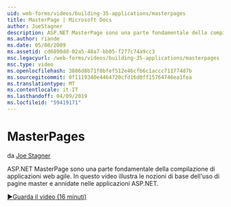 ```yaml
---
uid: web-forms/videos/building-35-applications/masterpages
title: MasterPage | Microsoft Docs
author: JoeStagner
description: ASP.NET MasterPage sono una parte fondamentale della compilazione di applicazioni web agile. In questo video verrà illustrato le nozioni di base dell'uso di pagine master e annidate in...
ms.author: riande
ms.date: 05/08/2009
ms.assetid: cd6890dd-02a5-48a7-bb05-f277c74a9cc3
msc.legacyurl: /web-forms/videos/building-35-applications/masterpages
msc.type: video
ms.openlocfilehash: 3886d8b71f0bfef512e46cfb6c1accc711774d7b
ms.sourcegitcommit: 0f1119340e4464720cfd16d0ff15764746ea1fea
ms.translationtype: MT
ms.contentlocale: it-IT
ms.lasthandoff: 04/09/2019
ms.locfileid: "59419171"
---
```

# <a name="masterpages"></a>MasterPages

da [Joe Stagner](https://github.com/JoeStagner)

ASP.NET MasterPage sono una parte fondamentale della compilazione di applicazioni web agile. In questo video illustra le nozioni di base dell'uso di pagine master e annidate nelle applicazioni ASP.NET.

[&#9654;Guarda il video (16 minuti)](https://channel9.msdn.com/Blogs/ASP-NET-Site-Videos/masterpages)
